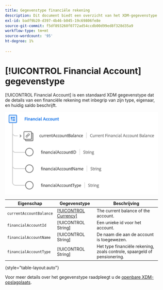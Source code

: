 ```yaml
---
title: Gegevenstype financiële rekening
description: Dit document biedt een overzicht van het XDM-gegevenstype van de Financiële Rekening.
exl-id: badf9b20-d397-4b46-b045-19c69806fe8e
source-git-commit: f5df893260f0772ad54ccdb00d99ed8f328d35a9
workflow-type: tm+mt
source-wordcount: '95'
ht-degree: 1%

---
```


# [!UICONTROL Financial Account] gegevenstype

[!UICONTROL Financial Account] is een standaard XDM gegevenstype dat de details van een financiële rekening met inbegrip van zijn type, eigenaar, en huidig saldo beschrijft.

![](../images/data-types/financial-account.png)

| Eigenschap | Gegevenstype | Beschrijving |
| --- | --- | --- |
| `currentAccountBalance` | [[!UICONTROL Currency]](./currency.md) | The current balance of the account. |
| `financialAccountId` | [!UICONTROL String] | Een unieke id voor het account. |
| `financialAccountName` | [!UICONTROL String] | De naam die aan de account is toegewezen. |
| `financialAccountType` | [!UICONTROL String] | Het type financiële rekening, zoals controle, spaargeld of pensionering. |

{style="table-layout:auto"}

Voor meer details over het gegevenstype raadpleegt u de [openbare XDM-opslagplaats](https://github.com/adobe/xdm/blob/master/docs/reference/datatypes/financial-account.schema.json).
